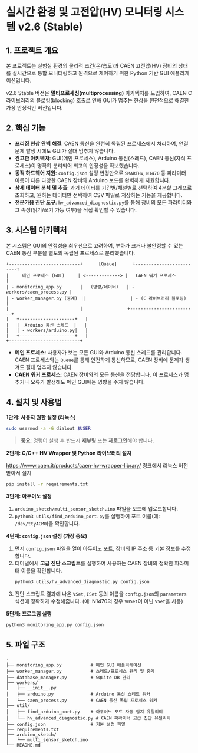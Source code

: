 # 실시간 환경 및 고전압(HV) 모니터링 시스템 v2.6 (Stable)

## 1\. 프로젝트 개요

본 프로젝트는 실험실 환경의 물리적 조건(온/습도)과 CAEN 고전압(HV) 장비의 상태를 실시간으로 통합 모니터링하고 원격으로 제어하기 위한 Python 기반 GUI 애플리케이션입니다.

v2.6 Stable 버전은 **멀티프로세싱(multiprocessing)** 아키텍처를 도입하여, CAEN C 라이브러리의 블로킹(blocking) 호출로 인해 GUI가 멈추는 현상을 원천적으로 해결한 가장 안정적인 버전입니다.

## 2\. 핵심 기능

  * **프리징 현상 완벽 해결**: CAEN 통신을 완전히 독립된 프로세스에서 처리하여, 연결 문제 발생 시에도 GUI가 절대 멈추지 않습니다.
  * **견고한 아키텍처**: GUI(메인 프로세스), Arduino 통신(스레드), CAEN 통신(자식 프로세스)이 명확히 분리되어 최고의 안정성을 확보했습니다.
  * **동적 하드웨어 지원**: `config.json` 설정 변경만으로 `SMARTHV`, `N1470` 등 파라미터 이름이 다른 다양한 CAEN 장비와 Arduino 보드를 완벽하게 지원합니다.
  * **상세 데이터 분석 및 추출**: 과거 데이터를 기간별/채널별로 선택하여 4분할 그래프로 조회하고, 원하는 데이터만 선택하여 CSV 파일로 저장하는 기능을 제공합니다.
  * **전문가용 진단 도구**: `hv_advanced_diagnostic.py`를 통해 장비의 모든 파라미터와 그 속성(읽기/쓰기 가능 여부)을 직접 확인할 수 있습니다.

## 3\. 시스템 아키텍처

본 시스템은 GUI의 안정성을 최우선으로 고려하여, 부하가 크거나 불안정할 수 있는 CAEN 통신 부분을 별도의 독립된 프로세스로 분리했습니다.

```
+---------------------------+      [Queue]      +-------------------------+
|     메인 프로세스 (GUI)     | <-------------> |   CAEN 워커 프로세스      |
| - monitoring_app.py       |   (명령/데이터)   | - workers/caen_process.py |
| - worker_manager.py (중계)  |                 | - (C 라이브러리 블로킹)   |
|                           |                 +-------------------------+
|   +---------------------+   |
|   |  Arduino 통신 스레드  |   |
|   | - workers/arduino.py|   |
|   +---------------------+   |
+---------------------------+
```

  * **메인 프로세스**: 사용자가 보는 모든 GUI와 Arduino 통신 스레드를 관리합니다. CAEN 프로세스와는 `Queue`를 통해 안전하게 통신하므로, CAEN 장비에 문제가 생겨도 절대 멈추지 않습니다.
  * **CAEN 워커 프로세스**: CAEN 장비와의 모든 통신을 전담합니다. 이 프로세스가 멈추거나 오류가 발생해도 메인 GUI에는 영향을 주지 않습니다.

## 4\. 설치 및 사용법

**1단계: 사용자 권한 설정 (리눅스)**

```bash
sudo usermod -a -G dialout $USER
```

> **중요**: 명령어 실행 후 반드시 **재부팅** 또는 **재로그인**해야 합니다.

**2단계: C/C++ HV Wrapper 및 Python 라이브러리 설치**

https://www.caen.it/products/caen-hv-wrapper-library/ 링크에서 리눅스 버전 받아서 설치
```bash
pip install -r requirements.txt
```

**3단계: 아두이노 설정**

1.  `arduino_sketch/multi_sensor_sketch.ino` 파일을 보드에 업로드합니다.
2.  `python3 utils/find_arduino_port.py`를 실행하여 포트 이름(예: `/dev/ttyACM0`)을 확인합니다.

**4단계: `config.json` 설정 (가장 중요)**

1.  먼저 `config.json` 파일을 열어 아두이노 포트, 장비의 IP 주소 등 기본 정보를 수정합니다.
2.  터미널에서 **고급 진단 스크립트**를 실행하여 사용하는 CAEN 장비의 정확한 파라미터 이름을 확인합니다.
    ```bash
    python3 utils/hv_advanced_diagnostic.py config.json
    ```
3.  진단 스크립트 결과에 나온 `VSet`, `ISet` 등의 이름을 `config.json`의 `parameters` 섹션에 정확하게 수정해줍니다. (예: N1470의 경우 `V0Set`이 아닌 `VSet`을 사용)

**5단계: 프로그램 실행**

```bash
python3 monitoring_app.py config.json
```

## 5\. 파일 구조

```
.
├── monitoring_app.py           # 메인 GUI 애플리케이션
├── worker_manager.py           # 스레드/프로세스 관리 및 중계
├── database_manager.py         # SQLite DB 관리
├── workers/
│   ├── __init__.py
│   ├── arduino.py              # Arduino 통신 스레드 워커
│   └── caen_process.py         # CAEN 통신 독립 프로세스 워커
├── util/
│   ├── find_arduino_port.py    # 아두이노 포트 자동 탐지 유틸리티
│   └── hv_advanced_diagnostic.py # CAEN 파라미터 고급 진단 유틸리티
├── config.json                 # 기본 설정 파일
├── requirements.txt
├── arduino_sketch/
│   └── multi_sensor_sketch.ino
└── README.md
```
